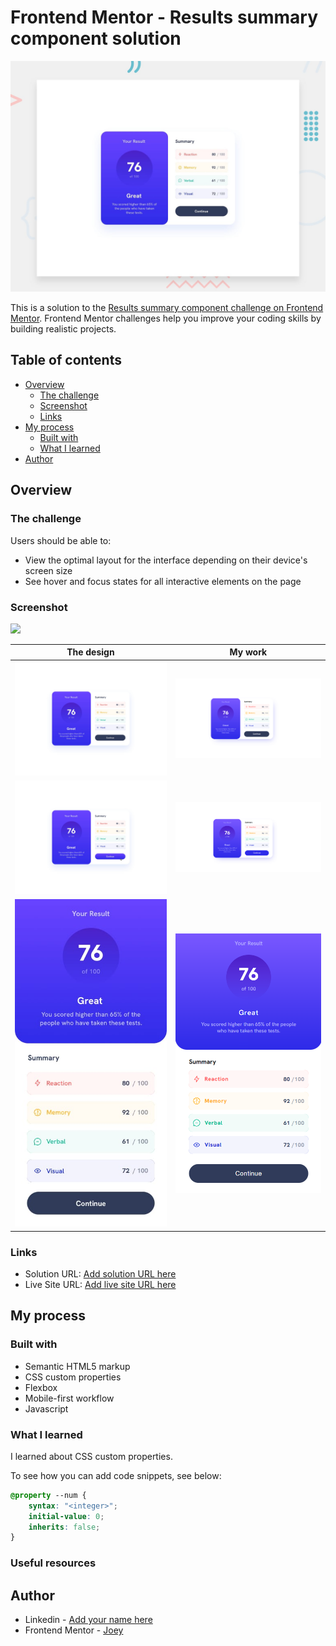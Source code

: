 # Frontend Mentor - Results summary component solution

![](./assets/design/desktop-preview.jpg)

This is a solution to the [Results summary component challenge on Frontend Mentor](https://www.frontendmentor.io/challenges/results-summary-component-CE_K6s0maV). Frontend Mentor challenges help you improve your coding skills by building realistic projects. 

## Table of contents

- [Overview](#overview)
  - [The challenge](#the-challenge)
  - [Screenshot](#screenshot)
  - [Links](#links)
- [My process](#my-process)
  - [Built with](#built-with)
  - [What I learned](#what-i-learned)
- [Author](#author)


## Overview



### The challenge

Users should be able to:

- View the optimal layout for the interface depending on their device's screen size
- See hover and focus states for all interactive elements on the page

### Screenshot

![](./screenshot.jpg)

| The design                            | My work                               |
|---------------------------------------|---------------------------------------|
|![](./assets/design/desktop-design.jpg) | ![](./assets/final/desktop.png)        |
|![](./assets/design/active-states.jpg)  | ![](./assets/final/desktop-state.png)  |
|![](./assets/design/mobile-design.jpg)  | ![](./assets/final/phone.png)          |

### Links

- Solution URL: [Add solution URL here](https://your-solution-url.com)
- Live Site URL: [Add live site URL here](https://your-live-site-url.com)

## My process

### Built with

- Semantic HTML5 markup
- CSS custom properties
- Flexbox
- Mobile-first workflow
- Javascript

### What I learned

I learned about CSS custom properties.

To see how you can add code snippets, see below:

```css
@property --num {
    syntax: "<integer>";
    initial-value: 0;
    inherits: false;
}
```

### Useful resources


## Author

- Linkedin - [Add your name here](https://www.linkedin.com/in/joey-bervin/)
- Frontend Mentor - [Joey ](https://www.frontendmentor.io/profile/Joeybervin)
